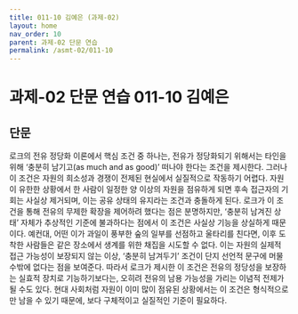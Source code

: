 ```yaml
---
title: 011-10 김예은 (과제-02)
layout: home
nav_order: 10
parent: 과제-02 단문 연습
permalink: /asmt-02/011-10
---
```


# 과제-02 단문 연습 011-10 김예은 

## 단문

로크의 전유 정당화 이론에서 핵심 조건 중 하나는, 전유가 정당화되기 위해서는 타인을 위해 ‘충분히 남기고(as much and as good)’ 떠나야 한다는 조건을 제시한다. 그러나 이 조건은 자원의 희소성과 경쟁이 전제된 현실에서 실질적으로 작동하기 어렵다. 자원이 유한한 상황에서 한 사람이 일정한 양 이상의 자원을 점유하게 되면 후속 접근자의 기회는 사실상 제거되며, 이는 공유 상태의 유지라는 조건과 충돌하게 된다. 로크가 이 조건을 통해 전유의 무제한 확장을 제어하려 했다는 점은 분명하지만, ‘충분히 남겨진 상태’ 자체가 추상적인 기준에 불과하다는 점에서 이 조건은 사실상 기능을 상실하게 때문이다. 예컨대, 어떤 이가 과일이 풍부한 숲의 일부를 선점하고 울타리를 친다면, 이후 도착한 사람들은 같은 장소에서 생계를 위한 채집을 시도할 수 없다. 이는 자원의 실제적 접근 가능성이 보장되지 않는 이상, ‘충분히 남겨두기’ 조건이 단지 선언적 문구에 머물 수밖에 없다는 점을 보여준다. 따라서 로크가 제시한 이 조건은 전유의 정당성을 보장하는 실효적 장치로 기능하기보다는, 오히려 전유의 남용 가능성을 가리는 이념적 전제가 될 수도 있다. 현대 사회처럼 자원이 이미 많이 점유된 상황에서는 이 조건은 형식적으로만 남을 수 있기 때문에, 보다 구체적이고 실질적인 기준이 필요하다.